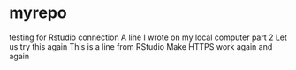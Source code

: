 # myrepo
testing for Rstudio connection
A line I wrote on my local computer part 2
Let us try this again
This is a line from RStudio
Make HTTPS work again and again